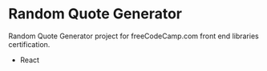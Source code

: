 # Random Quote Generator

Random Quote Generator project for freeCodeCamp.com front end libraries certification.

- React
